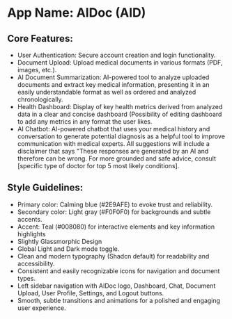 # **App Name**: AIDoc (AID)

## Core Features:

- User Authentication: Secure account creation and login functionality.
- Document Upload: Upload medical documents in various formats (PDF, images, etc.).
- AI Document Summarization: AI-powered tool to analyze uploaded documents and extract key medical information, presenting it in an easily understandable format as well as ordered and analyzed chronologically.
- Health Dashboard: Display of key health metrics derived from analyzed data in a clear and concise dashboard (Possibility of editing dashboard to add any metrics in any format the user likes.
- AI Chatbot: AI-powered chatbot that uses your medical history and conversation to generate potential diagnosis as a helpful tool to improve communication with medical experts. All suggestions will include a disclaimer that says "These responses are generated by an AI and therefore can be wrong. For more grounded and safe advice, consult [specific type of doctor for top 5 most likely conditions].

## Style Guidelines:

- Primary color: Calming blue (#2E9AFE) to evoke trust and reliability.
- Secondary color: Light gray (#F0F0F0) for backgrounds and subtle accents.
- Accent: Teal (#008080) for interactive elements and key information highlights
- Slightly Glassmorphic Design
- Global Light and Dark mode toggle.
- Clean and modern typography (Shadcn default) for readability and accessibility.
- Consistent and easily recognizable icons for navigation and document types.
- Left sidebar navigation with AIDoc logo, Dashboard, Chat, Document Upload, User Profile, Settings, and Logout buttons.
- Smooth, subtle transitions and animations for a polished and engaging user experience.